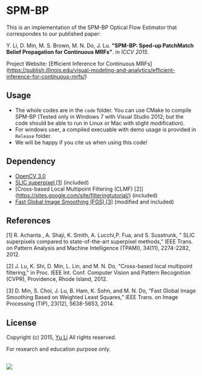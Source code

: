 SPM-BP
========================

This is an implementation of the SPM-BP Optical Flow Estimator that correspondes to our published paper:

Y. Li, D. Min, M. S. Brown, M. N. Do, J. Lu. **"SPM-BP: Sped-up PatchMatch Belief Propagation for Continuous MRFs"**. in *ICCV 2015*. 

Project Website: [Efficient Inference for Continuous MRFs]
(https://publish.illinois.edu/visual-modeling-and-analytics/efficient-inference-for-continuous-mrfs/)

## Usage
- The whole codes are in the `code` folder. You can use CMake to compile SPM-BP (Tested only in Windows 7 with Visual Studio 2012; but the code should be able to run in Linux or Mac with slight modification).
- For windows user, a compiled execuable with demo usage is provided in `Release` folder.
- We will be happy if you cite us when using this code!

## Dependency
- [OpenCV 3.0](http://opencv.org/opencv-3-0.html)
- [SLIC superpixel [1]](http://ivrg.epfl.ch/research/superpixels) (included)
- [Cross-based Local Multipoint Filtering (CLMF) [2]]
(https://sites.google.com/site/filteringtutorial/) (included)
- [Fast Global Image Smoothing (FGS) [3]](https://sites.google.com/site/globalsmoothing/) (modified and included) 

## References
[1] R. Achanta , A. Shaji, K. Smith, A. Lucchi,P. Fua, and S. Susstrunk, " SLIC superpixels compared to state-of-the-art superpixel methods,"  IEEE Trans. on Pattern Analysis and Machine Intelligence (TPAMI), 34(11), 2274-2282, 2012.

[2] J. Lu, K. Shi, D. Min, L. Lin, and M. N. Do, "Cross-based local multipoint filtering," in Proc. IEEE Int. Conf. Computer Vision and Pattern Recognition (CVPR), Providence, Rhode Island, 2012.

[3] D. Min, S. Choi, J. Lu, B. Ham, K. Sohn, and M. N. Do, “Fast Global Image Smoothing Based on Weighted Least Squares,” IEEE Trans. on Image Processing (TIP), 23(12), 5638-5653, 2014.

## License
Copyright (c) 2015, [Yu Li](http://yu-li.github.io/) All rights reserved.

For research and education purpose only. 

##
<a href="http://www.clustrmaps.com/map/github.com/yu-li/spm-bp" title="Visitor Map for github.com/yu-li/spm-bp"><img src="//www.clustrmaps.com/map_v2.png?u=L99l&d=ChuUjrXPds7OUyyTCRrkMSjNs7XYk2CWof6arpS9XJo" /></a>
